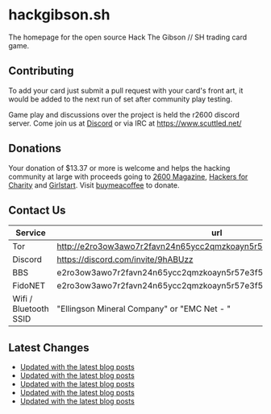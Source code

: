 # hackgibson.sh
The homepage for the open source Hack The Gibson // SH trading card game.


## Contributing

To add your card just submit a pull request with your card's front art, it would be added to the next run of set after community play testing.

Game play and discussions over the project is held the r2600 discord server. Come join us at [Discord](https://discord.com/invite/9hABUzz) or via IRC at https://www.scuttled.net/


## Donations

Your donation of $13.37 or more is welcome and helps the hacking community at large with proceeds going to [2600 Magazine](https://2600.com/), [Hackers for Charity](https://hackersforcharity.org) and [Girlstart](https://girlstart.org).  Visit [buymeacoffee](https://www.buymeacoffee.com/hackgibson.sh) to donate.


## Contact Us

Service | url
-|-
Tor | http://e2ro3ow3awo7r2favn24n65ycc2qmzkoayn5r57e3f56nvjwdcgg32ad.onion
Discord | https://discord.com/invite/9hABUzz
BBS | e2ro3ow3awo7r2favn24n65ycc2qmzkoayn5r57e3f56nvjwdcgg32ad.onion:23
FidoNET | e2ro3ow3awo7r2favn24n65ycc2qmzkoayn5r57e3f56nvjwdcgg32ad.onion:24554
Wifi / Bluetooth SSID | "Ellingson Mineral Company" or "EMC Net - <fidonet address>"

## Latest Changes
<!-- BLOG-POST-LIST:START -->
- [Updated with the latest blog posts](https://github.com/DFW2600/hackgibson.sh/commit/590a6f94af5959d8a5a04bfa5fac61c6cc367723)
- [Updated with the latest blog posts](https://github.com/DFW2600/hackgibson.sh/commit/3476c3aae1f46bde38de54728a626842526d79ed)
- [Updated with the latest blog posts](https://github.com/DFW2600/hackgibson.sh/commit/ccd6eab133adf7026d4e5d698f6d5b871c8db03d)
- [Updated with the latest blog posts](https://github.com/DFW2600/hackgibson.sh/commit/694c5ae2fb618af9d10da90fbd57264cac426506)
- [Updated with the latest blog posts](https://github.com/DFW2600/hackgibson.sh/commit/cfc7b8bd55ad5449acd5e9f546475c6b37943157)
<!-- BLOG-POST-LIST:END -->

